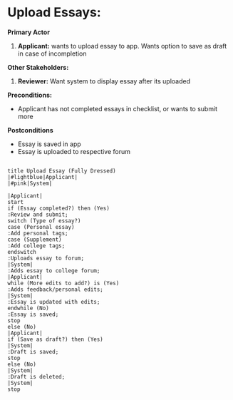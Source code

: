 # Upload Essays:
**Primary Actor**
1. **Applicant:** wants to upload essay to app. Wants option to save as draft in case of incompletion

**Other Stakeholders:**
1. **Reviewer:** Want system to display essay after its uploaded

**Preconditions:**
* Applicant has not completed essays in checklist, or wants to submit more

**Postconditions**
* Essay is saved in app
* Essay is uploaded to respective forum

````plantuml

title Upload Essay (Fully Dressed)
|#lightblue|Applicant| 
|#pink|System|

|Applicant|
start
if (Essay completed?) then (Yes)
:Review and submit;
switch (Type of essay?)
case (Personal essay)
:Add personal tags;
case (Supplement)
:Add college tags;
endswitch
:Uploads essay to forum;
|System|
:Adds essay to college forum;
|Applicant|
while (More edits to add?) is (Yes)
:Adds feedback/personal edits;
|System|
:Essay is updated with edits;
endwhile (No)
:Essay is saved;
stop
else (No)
|Applicant|
if (Save as draft?) then (Yes)
|System|
:Draft is saved;
stop
else (No) 
|System|
:Draft is deleted;
|System|
stop
````
